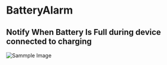 # BatteryAlarm

## Notify When Battery Is Full during device connected to charging

![Sammple Image]()
